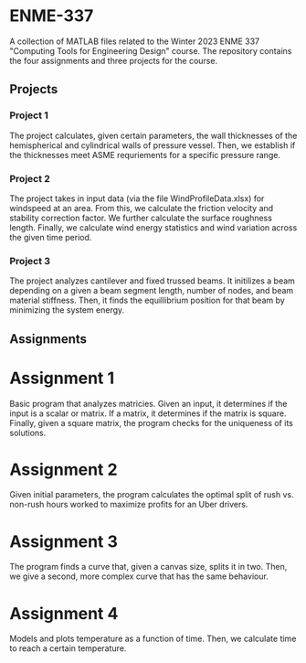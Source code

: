 # ENME-337
A collection of MATLAB files related to the Winter 2023 ENME 337 "Computing Tools for Engineering Design" course. The repository contains the four assignments and three projects for the course. 

## Projects
### Project 1
The project calculates, given certain parameters, the wall thicknesses of the hemispherical and cylindrical walls of pressure vessel. Then, we establish if the thicknesses meet ASME requriements for a specific pressure range.
### Project 2
The project takes in input data (via the file WindProfileData.xlsx) for windspeed at an area. From this, we calculate the friction velocity and stability correction factor. We further calculate the surface roughness length. Finally, we calculate wind energy statistics and wind variation across the given time period.
### Project 3
The project analyzes cantilever and fixed trussed beams. It initilizes a beam depending on a given a beam segment length, number of nodes, and beam material stiffness. Then, it finds the equillibrium position for that beam by minimizing the system energy.

## Assignments
# Assignment 1
Basic program that analyzes matricies. Given an input, it determines if the input is a scalar or matrix. If a matrix, it determines if the matrix is square. Finally, given a square matrix, the program checks for the uniqueness of its solutions.
# Assignment 2
Given initial parameters, the program calculates the optimal split of rush vs. non-rush hours worked to maximize profits for an Uber drivers. 
# Assignment 3
The program finds a curve that, given a canvas size, splits it in two. Then, we give a second, more complex curve that has the same behaviour. 
# Assignment 4
Models and plots temperature as a function of time. Then, we calculate time to reach a certain temperature.
